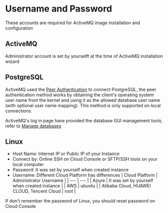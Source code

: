 # Username and Password

These accounts are required for ActiveMQ image installation and configuration

## ActiveMQ

Administrator account is set by yourselft at the time of ActiveMQ installation wizard

## PostgreSQL

ActiveMQ used the [Peer Authentication](https://www.postgresql.org/docs/10/auth-methods.html#AUTH-PEER) to connect PostgreSQL, the peer authentication method works by obtaining the client's operating system user name from the kernel and using it as the allowed database user name (with optional user name mapping). This method is only supported on local connections.

ActiveMQ's log in page have provided the database GUI management tools, refer to [Manage databases](/admin-postgresql.md)

## Linux

* Host Name: Internet IP or Public IP of your Instance
* Connect by: Online SSH on Cloud Console or SFTP/SSH tools on your local computer
* Password: It was set by yourself when created instance
* Username: Different Cloud Platform has differences
   |  Cloud Platform   |  Administrator Username   |
   | --- | --- |
   |  Azure   |  It was set by yourself when created instance   |
   |  AWS   |  ubuntu   |
   |  Alibaba Cloud, HUAWEI CLOUD, Tencent Cloud |  root   |

If don't remember the password of Linux, you should reset password on Cloud Console